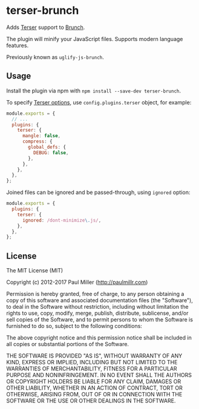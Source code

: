 # terser-brunch

Adds [Terser](https://github.com/terser-js/terser) support to [Brunch](http://brunch.io).

The plugin will minify your JavaScript files. Supports modern language features.

Previously known as `uglify-js-brunch`.

## Usage

Install the plugin via npm with `npm install --save-dev terser-brunch`.

To specify [Terser options](https://github.com/terser-js/terser#minify-options), use `config.plugins.terser` object, for example:

```js
module.exports = {
  // ...
  plugins: {
    terser: {
      mangle: false,
      compress: {
        global_defs: {
          DEBUG: false,
        },
      },
    },
  },
};
```

Joined files can be ignored and be passed-through, using `ignored` option:

```js
module.exports = {
  plugins: {
    terser: {
      ignored: /dont-minimize\.js/,
    },
  },
};
```

## License

The MIT License (MIT)

Copyright (c) 2012-2017 Paul Miller (http://paulmillr.com)

Permission is hereby granted, free of charge, to any person obtaining a copy
of this software and associated documentation files (the "Software"), to deal
in the Software without restriction, including without limitation the rights
to use, copy, modify, merge, publish, distribute, sublicense, and/or sell
copies of the Software, and to permit persons to whom the Software is
furnished to do so, subject to the following conditions:

The above copyright notice and this permission notice shall be included in
all copies or substantial portions of the Software.

THE SOFTWARE IS PROVIDED "AS IS", WITHOUT WARRANTY OF ANY KIND, EXPRESS OR
IMPLIED, INCLUDING BUT NOT LIMITED TO THE WARRANTIES OF MERCHANTABILITY,
FITNESS FOR A PARTICULAR PURPOSE AND NONINFRINGEMENT. IN NO EVENT SHALL THE
AUTHORS OR COPYRIGHT HOLDERS BE LIABLE FOR ANY CLAIM, DAMAGES OR OTHER
LIABILITY, WHETHER IN AN ACTION OF CONTRACT, TORT OR OTHERWISE, ARISING FROM,
OUT OF OR IN CONNECTION WITH THE SOFTWARE OR THE USE OR OTHER DEALINGS IN
THE SOFTWARE.
